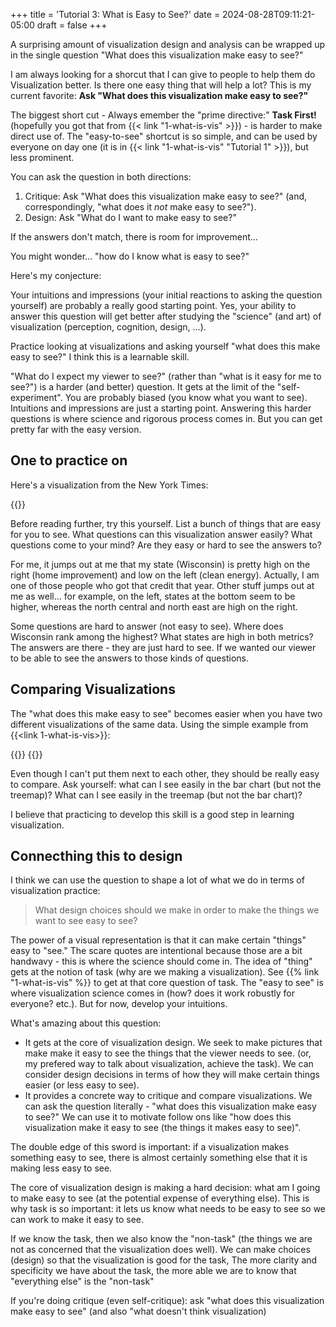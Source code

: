 +++
title = 'Tutorial 3: What is Easy to See?'
date = 2024-08-28T09:11:21-05:00
draft = false
+++

A surprising amount of visualization design and analysis can be wrapped up in the single question "What does this visualization make easy to see?"

<!--more-->

I am always looking for a shorcut that I can give to people to help them do Visualization better. Is there one easy thing that will help a lot? This is my current favorite: **Ask "What does this visualization make easy to see?"**

The biggest short cut - Always emember the "prime directive:" **Task First!** (hopefully you got that from {{< link "1-what-is-vis" >}}) - is harder to make direct use of. The "easy-to-see" shortcut is so simple, and can be used by everyone on day one (it is in {{< link "1-what-is-vis" "Tutorial 1" >}}), but less prominent.

You can ask the question in both directions:

1. Critique: Ask "What does this visualization make easy to see?" (and, correspondingly, "what does it *not* make easy to see?").
2. Design: Ask "What do I want to make easy to see?" 

If the answers don't match, there is room for improvement...

You might wonder... "how do I know what is easy to see?"

Here's my conjecture:

Your intuitions and impressions (your initial reactions to asking the question yourself) are probably a really good starting point. Yes, your ability to answer this question will get better after studying the "science" (and art) of visualization (perception, cognition, design, ...).

Practice looking at visualizations and asking yourself "what does this make easy to see?" I think this is a learnable skill.

"What do I expect my viewer to see?" (rather than "what is it easy for me to see?") is a harder (and better) question. It gets at the limit of the "self-experiment". You are probably biased (you know what you want to see). Intuitions and impressions are just a starting point. Answering this harder questions is where science and rigorous process comes in. But you can get pretty far with the easy version. 

## One to practice on

Here's a visualization from the New York Times:

{{<rimage src="nyt-clean-energy.png" width="500" caption="Maps of percentage of households taking advantage of two different tax credits, by state" attr="from the NY Times" attrlink="https://www.nytimes.com/interactive/2024/08/08/climate/tax-credits-solar-panels-home-efficiency.html" >}}

Before reading further, try this yourself. List a bunch of things that are easy for you to see. What questions can this visualization answer easily? What questions come to your mind? Are they easy or hard to see the answers to?

For me, it jumps out at me that my state (Wisconsin) is pretty high on the right (home improvement) and low on the left (clean energy). Actually, I am one of those people who got that credit that year. Other stuff jumps out at me as well... for example, on the left, states at the bottom seem to be higher, whereas the north central and north east are high on the right. 

Some questions are hard to answer (not easy to see). Where does Wisconsin rank among the highest? What states are high in both metrics? The answers are there - they are just hard to see. If we wanted our viewer to be able to see the answers to those kinds of questions.

## Comparing Visualizations

The "what does this make easy to see" becomes easier when you have two different visualizations of the same data. Using the simple example from {{<link 1-what-is-vis>}}:

{{<rimage src="students-column.png" caption="A bar chart of the fake data" >}}
{{<rimage src="students-treemap.png" caption="A treemap of the fake data" >}}

Even though I can't put them next to each other, they should be really easy to compare. Ask yourself: what can I see easily in the bar chart (but not the treemap)? What can I see easily in the treemap (but not the bar chart)? 

I believe that practicing to develop this skill is a good step in learning visualization.

## Connecthing this to design

I think we can use the question to shape a lot of what we do in terms of visualization practice:

> What design choices should we make in order to make the things we want to see easy to see?

The power of a visual representation is that it can make certain "things" easy to "see." The scare quotes are intentional because those are a bit handwavy - this is where the science should come in. The idea of "thing" gets at the notion of task (why are we making a visualization). See {{% link "1-what-is-vis" %}} to get at that core question of task. The "easy to see" is where visualization science comes in (how? does it work robustly for everyone? etc.). But for now, develop your intuitions. 

What's amazing about this question:

- It gets at the core of visualization design. We seek to make pictures that make make it easy to see the things that the viewer needs to see. (or, my prefered way to talk about visualization, achieve the task). We can consider design decisions in terms of how they will make certain things easier (or less easy to see).
- It provides a concrete way to critique and compare visualizations. We can ask the question literally - "what does this visualization make easy to see?" We can use it to motivate follow ons like "how does this visualization make it easy to see (the things it makes easy to see)".

The double edge of this sword is important: if a visualization makes something easy to see, there is almost certainly something else that it is making less easy to see.

The core of visualization design is making a hard decision: what am I going to make easy to see (at the potential expense of everything else). This is why task is so important: it lets us know what needs to be easy to see so we can work to make it easy to see.

If we know the task, then we also know the "non-task" (the things we are not as concerned that the visualization does well). We can make choices (design) so that the visualization is good for the task,
The more clarity and specificity we have about the task, the more able we are to know that "everything else" is the "non-task"

If you're doing critique (even self-critique): ask "what does this visualization make easy to see" (and also "what doesn't think visualization)
